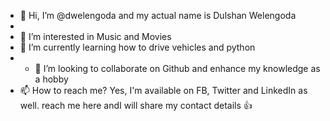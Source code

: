 - 👋 Hi, I’m @dwelengoda and my actual name is Dulshan Welengoda
- 
- 👀 I’m interested in Music and Movies
- 🌱 I’m currently learning how to drive vehicles and python
- - 💞️ I’m looking to collaborate on Github and enhance my knowledge as a hobby
- 📫 How to reach me? Yes, I'm available on FB, Twitter and LinkedIn as well. reach me here andI will share my contact details 👍
<!---
dwelengoda/dwelengoda is a ✨ special ✨ repository because its `Resume.md` (this file) appears on your GitHub profile.
You can click the Preview link to take a look at your changes.
--->
